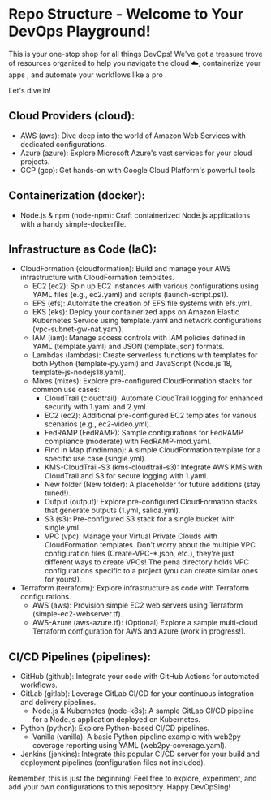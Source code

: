 # Repo Structure - Welcome to Your DevOps Playground!

This is your one-stop shop for all things DevOps! We've got a treasure trove of resources organized to help you navigate the cloud ☁️, containerize your apps , and automate your workflows like a pro .

Let's dive in!

## Cloud Providers (cloud):

- AWS (aws): Dive deep into the world of Amazon Web Services with dedicated configurations.
- Azure (azure): Explore Microsoft Azure's vast services for your cloud projects.
- GCP (gcp): Get hands-on with Google Cloud Platform's powerful tools.

## Containerization (docker):

- Node.js & npm (node-npm): Craft containerized Node.js applications with a handy simple-dockerfile.

## Infrastructure as Code (IaC):

- CloudFormation (cloudformation): Build and manage your AWS infrastructure with CloudFormation templates.
  - EC2 (ec2): Spin up EC2 instances with various configurations using YAML files (e.g., ec2.yaml) and scripts (launch-script.ps1).
  - EFS (efs): Automate the creation of EFS file systems with efs.yml.
  - EKS (eks): Deploy your containerized apps on Amazon Elastic Kubernetes Service using template.yaml and network configurations (vpc-subnet-gw-nat.yaml).
  - IAM (iam): Manage access controls with IAM policies defined in YAML (template.yaml) and JSON (template.json) formats.
  - Lambdas (lambdas): Create serverless functions with templates for both Python (template-py.yaml) and JavaScript (Node.js 18, template-js-nodejs18.yaml).
  - Mixes (mixes): Explore pre-configured CloudFormation stacks for common use cases:
    - CloudTrail (cloudtrail): Automate CloudTrail logging for enhanced security with 1.yaml and 2.yml.
    - EC2 (ec2): Additional pre-configured EC2 templates for various scenarios (e.g., ec2-video.yml).
    - FedRAMP (FedRAMP): Sample configurations for FedRAMP compliance (moderate) with FedRAMP-mod.yaml.
    - Find in Map (findinmap): A simple CloudFormation template for a specific use case (single.yml).
    - KMS-CloudTrail-S3 (kms-cloudtrail-s3): Integrate AWS KMS with CloudTrail and S3 for secure logging with 1.yaml.
    - New folder (New folder): A placeholder for future additions (stay tuned!).
    - Output (output): Explore pre-configured CloudFormation stacks that generate outputs (1.yml, salida.yml).
    - S3 (s3): Pre-configured S3 stack for a single bucket with single.yml.
    - VPC (vpc): Manage your Virtual Private Clouds with CloudFormation templates. Don't worry about the multiple VPC configuration files (Create-VPC-*.json, etc.), they're just different ways to create VPCs! The pena directory holds VPC configurations specific to a project (you can create similar ones for yours!).
- Terraform (terraform): Explore infrastructure as code with Terraform configurations.
  - AWS (aws): Provision simple EC2 web servers using Terraform (simple-ec2-webserver.tf).
  - AWS-Azure (aws-azure.tf): (Optional) Explore a sample multi-cloud Terraform configuration for AWS and Azure (work in progress!).

## CI/CD Pipelines (pipelines):

- GitHub (github): Integrate your code with GitHub Actions for automated workflows.
- GitLab (gitlab): Leverage GitLab CI/CD for your continuous integration and delivery pipelines.
  - Node.js & Kubernetes (node-k8s): A sample GitLab CI/CD pipeline for a Node.js application deployed on Kubernetes.
- Python (python): Explore Python-based CI/CD pipelines.
  - Vanilla (vanilla): A basic Python pipeline example with web2py coverage reporting using YAML (web2py-coverage.yaml).
- Jenkins (jenkins): Integrate this popular CI/CD server for your build and deployment pipelines (configuration files not included).

Remember, this is just the beginning! Feel free to explore, experiment, and add your own configurations to this repository. Happy DevOpSing!
